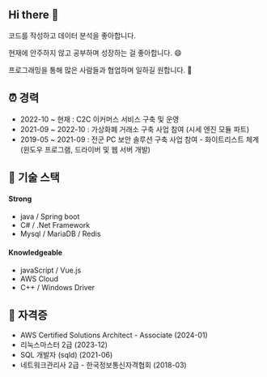 ## Hi there 👋

코드를 작성하고 데이터 분석을 좋아합니다. 

현재에 안주하지 않고 공부하며 성장하는 걸 좋아합니다. 😄

프로그래밍을 통해 많은 사람들과 협업하며 일하길 원합니다. 👯


## ⏰ 경력
- 2022-10 ~ 현재 : C2C 이커머스 서비스 구축 및 운영
- 2021-09 ~ 2022-10 : 가상화폐 거래소 구축 사업 참여 (시세 엔진 모듈 파트)
- 2019-05 ~ 2021-09 : 전군 PC 보안 솔루션 구축 사업 참여 - 화이트리스트 체계 (윈도우 프로그램, 드라이버 및 웹 서버 개발)

## 🔧 기술 스택
#### Strong
- java / Spring boot
- C# / .Net Framework
- Mysql / MariaDB / Redis

#### Knowledgeable
- javaScript / Vue.js 
- AWS Cloud
- C++ / Windows Driver


## 📔 자격증
- AWS Certified Solutions Architect - Associate (2024-01)
- 리눅스마스터 2급 (2023-12)
- SQL 개발자 (sqld) (2021-06)
- 네트워크관리사 2급 - 한국정보통신자격협회 (2018-03)

<!--
**YHJOONG/YHJOONG** is a ✨ _special_ ✨ repository because its `README.md` (this file) appears on your GitHub profile.

Here are some ideas to get you started:

- 🔭 I’m currently working on ...
- 🌱 I’m currently learning ...
- 👯 I’m looking to collaborate on ...
- 🤔 I’m looking for help with ...
- 💬 Ask me about ...
- 📫 How to reach me: ...
- 😄 Pronouns: ...
- ⚡ Fun fact: ...
-->
